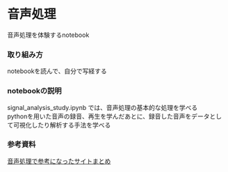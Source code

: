 # 音声処理
音声処理を体験するnotebook

### 取り組み方
notebookを読んで、自分で写経する

### notebookの説明
signal_analysis_study.ipynb では、音声処理の基本的な処理を学べる  
pythonを用いた音声の録音、再生を学んだあとに、録音した音声をデータとして可視化したり解析する手法を学べる  

### 参考資料
[音声処理で参考になったサイトまとめ](http://qiita.com/eve_yk/items/07bc094538f2d50841f4)